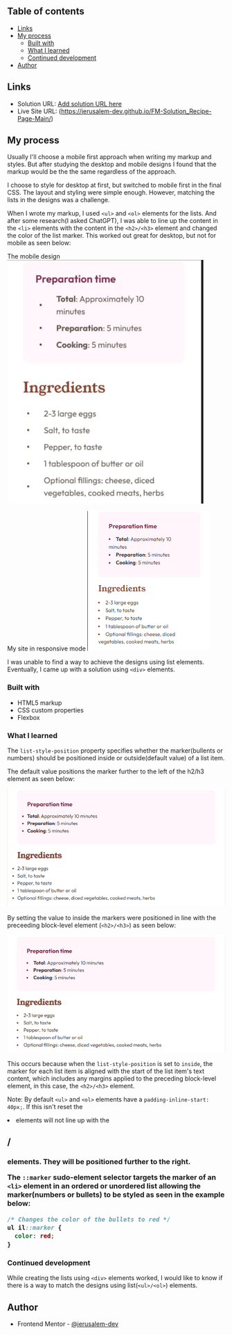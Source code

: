 ## Table of contents

- [Links](#links)
- [My process](#my-process)
  - [Built with](#built-with)
  - [What I learned](#what-i-learned)
  - [Continued development](#continued-development)
- [Author](#author)

## Links

- Solution URL: [Add solution URL here](https://www.frontendmentor.io/solutions/solutionrecipepagemain-h9JBfTB0Fo)
- Live Site URL: (https://jerusalem-dev.github.io/FM-Solution_Recipe-Page-Main/)

## My process

Usually I'll choose a mobile first approach when writing my markup and styles. But after studying the desktop and mobile designs I found that the markup would be the the same regardless of the approach.

I choose to style for desktop at first, but switched to mobile first in the final CSS. The layout and styling were simple enough. However, matching the lists in the designs was a challenge.

When I wrote my markup, I used `<ul>` and `<ol>` elements for the lists. And after some research(I asked ChatGPT), I was able to line up the content in the `<li>` elements with the content in the `<h2>/<h3>` element and changed the color of the list marker. This worked out great for desktop, but not for mobile as seen below:

The mobile design
![](./screenshot/mobile-design.png)

My site in responsive mode
![](./screenshot/list-styling.png)

I was unable to find a way to achieve the designs using list elements. Eventually, I came up with a solution using `<div>` elements.

### Built with

- HTML5 markup
- CSS custom properties
- Flexbox

### What I learned

The `list-style-position` property specifies whether the marker(bullents or numbers) should be positioned inside or outside(default value) of a list item.

The default value positions the marker further to the left of the h2/h3 element as seen below:

![](./screenshot/list-style-position-outside.png)

By setting the value to inside the markers were positioned in line with the preceeding block-level element (`<h2>/<h3>`) as seen below:

![](./screenshot/list-stlye-position-inside.png)

This occurs because when the `list-style-position` is set to `inside`, the marker for each list item is aligned with the start of the list item's text content, which includes any margins applied to the preceding block-level element, in this case, the `<h2>/<h3>` element.

Note: By default `<ul>` and `<ol>` elements have a `padding-inline-start: 40px;`. If this isn't reset the <li> elements will not line up with the <h2>/<h3> elements. They will be positioned further to the right.

The `::marker` sudo-element selector targets the marker of an `<li>` element in an ordered or unordered list allowing the marker(numbers or bullets) to be styled as seen in the example below:

```css
/* Changes the color of the bullets to red */
ul il::marker {
  color: red;
}
```

### Continued development

While creating the lists using `<div>` elements worked, I would like to know if there is a way to match the designs using list(`<ul>/<ol>`) elements.

## Author

- Frontend Mentor - [@jerusalem-dev](https://www.frontendmentor.io/profile/jerusalem-dev)
